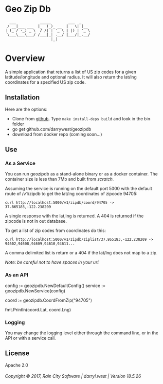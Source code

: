 # Geo Zip Db

```
  ___           _____        ___  _    
 / __|___ ___  |_  (_)_ __  |   \| |__ 
| (_ / -_) _ \  / /| | '_ \ | |) | '_ \
 \___\___\___/ /___|_| .__/ |___/|_.__/
                     |_|               
```

# Overview

A simple application that returns a list of US zip codes for a given latitude/longitude and optional radius.  It will also return the lat/lng coordinates for a specified US zip code.

## Installation

Here are the options:

* Clone from [github](https://github.com/darrylwest/geozipdb).  Type `make install-deps build` and look in the bin folder
* go get github.com/darrywest/geozipdb 
* download from docker repo (coming soon...)

## Use

### As a Service

You can run geozipdb as a stand-alone binary or as a docker container.  The container size is less than 7Mb and built from _scratch_.

Assuming the service is running on the default port 5000 with the default route of /v1/zipdb to get the lat/lng coordinates of zipcode 94705:

`curl http://localhost:5000/v1/zipdb/coord/94705 -> 37.865183,-122.238209`

A single response with the lat,lng is returned.  A 404 is returned if the zipcode is not in out database.

To get a list of zip codes from coordinates do this:

`curl http://localhost:5000/v1/zipdb/ziplist/37.865183,-122.238209 -> 94602,94608,94609,94610,94611...`

A comma delimited list is return or a 404 if the lat/lng does not map to a zip.

_Note: be careful not to have spaces in your url._

### As an API

config := geozipdb.NewDefaultConfig()
service := geozipdb.NewService(config)

coord := geozipdb.CoordFromZip("94705")

fmt.Println(coord.Lat, coord.Lng)

### Logging

You may change the logging level either through the command line, or in the API or with a service call.

## License

Apache 2.0

###### Copyright © 2017, Rain City Software | darryl.west | Version 18.5.26

